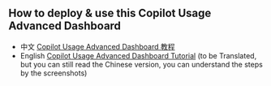
## How to deploy & use this Copilot Usage Advanced Dashboard
- 中文 [Copilot Usage Advanced Dashboard 教程](https://www.wolai.com/tNxKtCqCfb6DR2cuaxmJDZ)
- English [Copilot Usage Advanced Dashboard Tutorial](https://www.wolai.com/tNxKtCqCfb6DR2cuaxmJDZ) (to be Translated, but you can still read the Chinese version, you can understand the steps by the screenshots)
